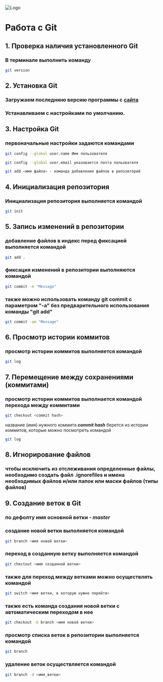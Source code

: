 ![Logo](Images\git_logo.png)

# Работа с Git

## 1. Проверка наличия установленного Git
### В терминале выполнить команду 
```bash
git version
```

## 2. Установка Git

### Загружаем последнюю версию программы с [сайта](https://git-scm.com/download/win)
### Устанавливаем с настройками по умолчанию.

## 3. Настройка Git
### первоначальные настройки задаются командами
```bash
git config --global user.name Имя пользователя
```

```bash
git config --global user.email указавается почта польователя
```

```bash
git add <имя файла> - команда добавления файлов в репозиторий
```

## 4. Инициализация репозитория
### Инициализация репозитория выполняется командой
```bash
git init
```

## 5. Запись изменений в репозитории
### добавление файлов в индекс перед фиксацией выполняется командой
```bash
git add .
```
### фиксация изменений в репозитории выполняются командой
```bash
git commit -m "Message"
```
### также можно использовать команду git commit с параметром "-a" без предварительного использования команды "git add"
```bash
git commit -am "Message"
```

## 6. Просмотр истории коммитов
### просмотр истории коммитов выполняется командой
```bash
git log
```

## 7. Перемещение между сохранениями (коммитами)
### просмотр истории коммитов выполнается командой перехода между коммитами
```bash
git checkout <commit hash>
```
название (имя) нужного коммита _**commit hash**_ берется из истории коммитов, которые можно посмотреть командой 
```bash
git log
```

## 8. Игнорирование файлов

### чтобы исключить из отслеживания определенные файлы, необходимо создать файл **.ignorefiles** и имена необходимых файлов и/или папок или маски файлов (типы файлов)

## 9. Создание веток в Git

### по дефолту имя основной ветки - _**master**_

### создание новой ветки выполняется командой 

```bash
git branch <имя новой ветки>
```

### переход в созданную ветку выполняется командой

```bash
git chectout <имя созданной ветки>
```

### также для переход между ветками можно осуществлять командой

```bash
git switch <имя ветки, в которую нужно перейти>
```

### также есть команда создания новой ветки с автоматическим переходом в нее


```bash
git checkout -b branch <имя новой ветки>
```

### просмотр списка веток в репозитории выполняется командой

```bash
git branch
```

### удаление веток осуществляется командой

```bash
git branch -d <имя_ветки>
```
